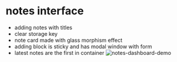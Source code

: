 # notes interface
- adding notes with titles
- clear storage key
- note card made with glass morphism effect
- adding block is sticky and has modal window with form
- latest notes are the first in container
![notes-dashboard-demo](https://user-images.githubusercontent.com/71700969/124923055-c4b9cf00-e002-11eb-8c57-2c4356993555.png)

